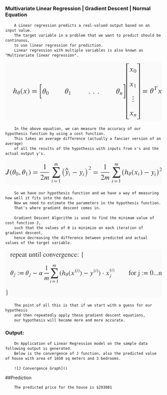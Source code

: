 ### Multivariate Linear Regression | Gradient Descent | Normal Equation

        A Linear regression predicts a real-valued output based on an input value.
        The target variable in a problem that we want to predict should be continuous, 
        to use linear regression for prediction.
        Linear regression with multiple variables is also known as "Multivariate linear regression".

   ![Multivariate Linear Regression: Hypothesis](https://github.com/ChirantanSoni28/Machine-Learning/blob/master/Multivariate%20Linear%20Regression/Screenshot-2017-11-14%20Multiple%20Features%20Coursera.png)

        In the above equation, we can measure the accuracy of our hypothesis function by using a cost function. 
        This takes an average difference (actually a fancier version of an average) 
        of all the results of the hypothesis with inputs from x's and the actual output y's.

   ![Cost Function J](https://github.com/ChirantanSoni28/Machine-Learning/blob/master/Multivariate%20Linear%20Regression/Screenshot-2017-11-14%20Cost%20Function%20Coursera.png)

        So we have our hypothesis function and we have a way of measuring how well it fits into the data. 
        Now we need to estimate the parameters in the hypothesis function. 
        That's where gradient descent comes in.

        Gradient Descent Algorithm is used to find the minimum value of cost function J, 
        such that the values of θ is minimize on each iteration of gradient descent, 
        hence decreasing the difference between predicted and actual values of the target variable.

   ![Gradient Descent](https://github.com/ChirantanSoni28/Machine-Learning/blob/master/Multivariate%20Linear%20Regression/Screenshot-2017-11-14%20Gradient%20Descent%20For%20Multiple%20Variables%20Coursera.png)

        The point of all this is that if we start with a guess for our hypothesis 
        and then repeatedly apply these gradient descent equations, 
        our hypothesis will become more and more accurate.
        
  ### Output:
        On Application of Linear Regression model on the sample data following output is generated.
        Below is the convergence of J function, also the predicted value of house with area of 1650 sq meters and 3 bedrooms.
        
        ![J Convergence Graph]()
        
  ##Prediction
        
        The predicted price for the house is $293081
